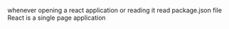 whenever opening a react application or reading it read package.json file
React is a single page application